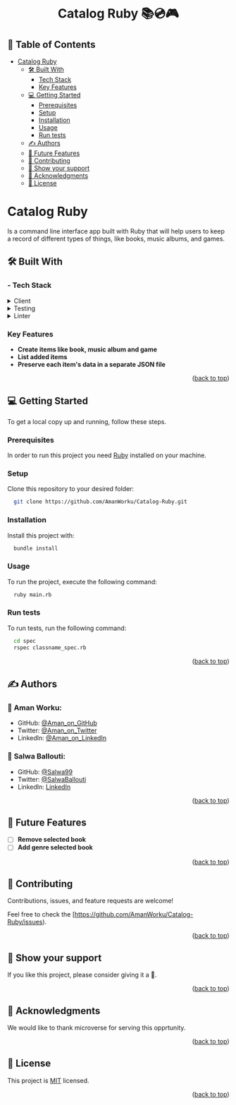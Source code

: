 <a name="readme-top"></a>

<div align="center">
  <h1><b>Catalog Ruby 📚💿🎮</b></h1>
</div>


## 📗 Table of Contents

- [Catalog Ruby ](#about-project)
  - [🛠 Built With ](#built-with)
    - [Tech Stack ](#tech-stack)
    - [Key Features ](#key-features)
  - [💻 Getting Started ](#getting-started)
    - [Prerequisites](#prerequisites)
    - [Setup](#setup)
    - [Installation](#installation)
    - [Usage](#usage)
    - [Run tests](#run-tests)
  - [✍️ Authors ](#authors)
  - [🔭 Future Features ](#future-features)
  - [🤝 Contributing ](#contributing)
  - [💖 Show your support ](#support)
  - [🙏 Acknowledgments ](#acknowledgements)
  - [📝  License ](#license)


# Catalog Ruby <a name="about-project"></a>

Is a command line interface app built with Ruby that will help users to keep a record of different types of things, like books, music albums, and games.

## 🛠 Built With <a name="built-with"></a>

### - Tech Stack <a name="tech-stack"></a>

<details>
  <summary>Client</summary>
  <ul>
    <li><a href="https://www.ruby-lang.org/en/">Ruby</a></li>
  </ul>
</details>

<details>
<summary>Testing</summary>
  <ul>
    <li><a href="https://rspec.info/">RSpec</a></li>
  </ul>
</details>

<details>
<summary>Linter</summary>
  <ul>
    <li><a href="https://rubocop.org/">Rubocop</a></li>
  </ul>
</details>

### Key Features <a name="key-features"></a>

- **Create items like book, music album and game**
- **List added items**
- **Preserve each item's data in a separate JSON file**

<p align="right">(<a href="#readme-top">back to top</a>)</p>


## 💻 Getting Started <a name="getting-started"></a>

To get a local copy up and running, follow these steps.

### Prerequisites <a name="prerequisites"></a>

In order to run this project you need [Ruby](https://www.ruby-lang.org/en/) installed on your machine.


### Setup <a name="setup"></a>

Clone this repository to your desired folder:

```sh
  git clone https://github.com/AmanWorku/Catalog-Ruby.git
```

### Installation <a name="installation"></a>

Install this project with:

```sh
  bundle install
```

### Usage <a name="usage"></a>

To run the project, execute the following command:

```sh
  ruby main.rb
```

### Run tests <a name="run-tests"></a>

To run tests, run the following command:

```sh
  cd spec
  rspec classname_spec.rb
```

<p align="right">(<a href="#readme-top">back to top</a>)</p>


## ✍️ Authors <a name="authors"></a>

### 👤 **Aman Worku**:
- GitHub: [@Aman_on_GitHub](https://github.com/AmanWorku)
- Twitter: [@Aman_on_Twitter](https://twitter.com/Amexworku)
- LinkedIn: [@Aman_on_LinkedIn](https://www.linkedin.com/in/aman-worku-tsegaw/)
  
### 👤 **Salwa Ballouti**:
- GitHub: [@Salwa99](https://github.com/Salwa99)
- Twitter: [@SalwaBallouti](https://twitter.com/salwa_ballouti)
- LinkedIn: [LinkedIn](https://www.linkedin.com/in/salwa-ballouti)


<p align="right">(<a href="#readme-top">back to top</a>)</p>


## 🔭 Future Features <a name="future-features"></a>

- [ ] **Remove selected book**
- [ ] **Add genre selected book**

<p align="right">(<a href="#readme-top">back to top</a>)</p>


## 🤝 Contributing <a name="contributing"></a>

Contributions, issues, and feature requests are welcome!

Feel free to check the [https://github.com/AmanWorku/Catalog-Ruby/issues).

<p align="right">(<a href="#readme-top">back to top</a>)</p>


## 💖 Show your support <a name="support"></a>

If you like this project, please consider giving it a 🌟.

<p align="right">(<a href="#readme-top">back to top</a>)</p>


## 🙏 Acknowledgments <a name="acknowledgements"></a>

We would like to thank microverse for serving this opprtunity.


<p align="right">(<a href="#readme-top">back to top</a>)</p>


## 📝  License <a name="license"></a>

This project is [MIT](./LICENCE) licensed.

<p align="right">(<a href="#readme-top">back to top</a>)</p>
